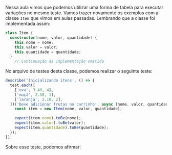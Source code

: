 Nessa aula vimos que podemos utilizar uma forma de tabela para executar variações no mesmo teste. Vamos trazer novamente os exemplos com a classe `Item` que vimos em aulas passadas. Lembrando que a classe foi implementada assim:

```kotlin
class Item {
  constructor(nome, valor, quantidade) {
    this.nome = nome;
    this.valor = valor;
    this.quantidade = quantidade;
  }
    // Continuação da implementação omitida
```

No arquivo de testes desta classe, podemos realizar o seguinte teste:

```javascript
describe('Inicializando itens', () => {
  test.each([
    ['uva', 3.40, 4],
    ['maçã', 2.50, 1],
    ['laranja', 3.10, 2],
  ])('Deve adicionar frutas no carrinho', async (nome, valor, quantidade) => {
    const item = new Item(nome, valor, quantidade);

    expect(item.nome).toBe(nome);
    expect(item.valor).toBe(valor);
    expect(item.quantidade).toBe(quantidade);
  });
});
```

Sobre esse teste, podemos afirmar: